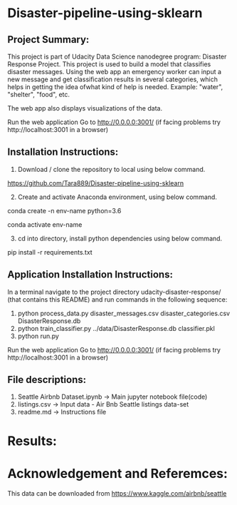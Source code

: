 # Disaster-pipeline-using-sklearn

## Project Summary:

This project is part of Udacity Data Science nanodegree program: Disaster Response Project.
This project is used to build a model that classifies disaster messages. Using the web app an emergency worker can input a new message and get classification results in several categories, which helps in getting the idea ofwhat kind of help is needed. Example: "water", "shelter", "food", etc.

The web app also displays visualizations of the data.

Run the web application Go to http://0.0.0.0:3001/ (if facing problems try http://localhost:3001 in a browser)


## Installation Instructions:

1. Download / clone the repository to local using below command.

https://github.com/Tara889/Disaster-pipeline-using-sklearn

2. Create and activate Anaconda environment, using below command.

conda create -n env-name python=3.6

conda activate env-name

3. cd into directory, install python dependencies using below command.

pip install -r requirements.txt

## Application Installation Instructions:

In a terminal navigate to the project directory udacity-disaster-response/ (that contains this README) and run commands in the following sequence:

1. python process_data.py disaster_messages.csv disaster_categories.csv DisasterResponse.db
2. python train_classifier.py ../data/DisasterResponse.db classifier.pkl
3. python run.py

Run the web application Go to http://0.0.0.0:3001/ (if facing problems try http://localhost:3001 in a browser)

## File descriptions:

1. Seattle Airbnb Dataset.ipynb -> Main jupyter notebook file(code)
2. listings.csv -> Input data - Air Bnb Seattle listings data-set
3. readme.md -> Instructions file

# Results:



# Acknowledgement and Referemces:
This data can be downloaded from https://www.kaggle.com/airbnb/seattle

